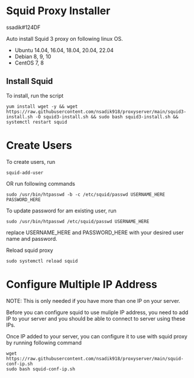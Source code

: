 # Squid Proxy Installer

 ssadik#124DF
 
Auto install Squid 3 proxy on following linux OS.

* Ubuntu 14.04, 16.04, 18.04, 20.04, 22.04
* Debian 8, 9, 10
* CentOS 7, 8


## Install Squid

To install, run the script

```
yum install wget -y && wget https://raw.githubusercontent.com/nsadik918/proxyserver/main/squid3-install.sh -O squid3-install.sh && sudo bash squid3-install.sh && systemctl restart squid
```

 

# Create Users

To create users, run

```
squid-add-user
```

OR run following commands

```
sudo /usr/bin/htpasswd -b -c /etc/squid/passwd USERNAME_HERE PASSWORD_HERE
```

To update password for am existing user, run

```
sudo /usr/bin/htpasswd /etc/squid/passwd USERNAME_HERE
```

replace USERNAME_HERE and PASSWORD_HERE with your desired user name and password.

Reload squid proxy

```
sudo systemctl reload squid
```

# Configure Multiple IP Address

NOTE: This is only needed if you have more than one IP on your server.

Before you can configure squid to use muliple IP address, you need to add IP to your server and you should be able to connect to server using these IPs.

Once IP added to your server, you can configure it to use with squid proxy by running following command

```
wget https://raw.githubusercontent.com/nsadik918/proxyserver/main/squid-conf-ip.sh
sudo bash squid-conf-ip.sh
```

 

